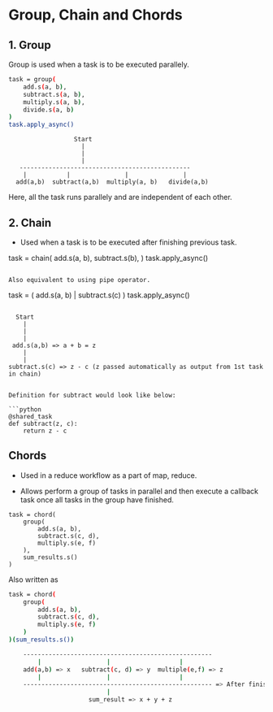 # Group, Chain and Chords

## 1. Group

Group is used when a task is to be executed parallely.

```sh
task = group(
    add.s(a, b),
    subtract.s(a, b),
    multiply.s(a, b),
    divide.s(a, b)
)
task.apply_async()
```

```
                  Start
                    |
                    |
                    |
   -----------------------------------------------
    |           |               |               |
  add(a,b)  subtract(a,b)  multiply(a, b)   divide(a,b)
```

Here, all the task runs parallely and are independent of each other.

## 2. Chain

- Used when a task is to be executed after finishing previous task.

task = chain(
    add.s(a, b),
    subtract.s(b),
)
task.apply_async()
```

Also equivalent to using pipe operator.

```
task = (
        add.s(a, b) | 
        subtract.s(c)
) 
task.apply_async()
```

```
      Start
        |
        |
        |
     add.s(a,b) => a + b = z
        |
        |
    subtract.s(c) => z - c (z passed automatically as output from 1st task in chain)
```

Definition for subtract would look like below:

```python
@shared_task
def subtract(z, c):
    return z - c
```

## Chords

- Used in a reduce workflow as a part of map, reduce.

- Allows perform a group of tasks in parallel and then execute a callback task once all tasks in the group have finished.

```
task = chord(
    group(
        add.s(a, b),
        subtract.s(c, d),
        multiply.s(e, f)
    ),
    sum_results.s()
)
```

Also written as

```sh
task = chord(
    group(
        add.s(a, b),
        subtract.s(c, d),
        multiply.s(e, f)
    )
)(sum_results.s())
```

```sh
    ----------------------------------------------------
        |                  |                   |   
    add(a,b) => x   subtract(c, d) => y  multiple(e,f) => z
        |                  |                   |
    ---------------------------------------------------- => After finishing all
                           |
                      sum_result => x + y + z 
```